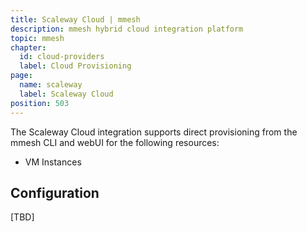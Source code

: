 ```yaml
---
title: Scaleway Cloud | mmesh
description: mmesh hybrid cloud integration platform
topic: mmesh
chapter:
  id: cloud-providers
  label: Cloud Provisioning
page:
  name: scaleway
  label: Scaleway Cloud
position: 503
---
```


The Scaleway Cloud integration supports direct provisioning from the mmesh CLI and webUI for the following resources:

- VM Instances

## Configuration

[TBD]
